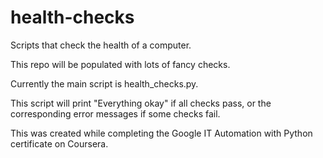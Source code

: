 # health-checks
Scripts that check the health of a computer.

This repo will be populated with lots of fancy checks.

Currently the main script is health_checks.py.

This script will print "Everything okay" if all checks pass, or the corresponding error messages if some checks fail.

This was created while completing the Google IT Automation with Python certificate on Coursera.
